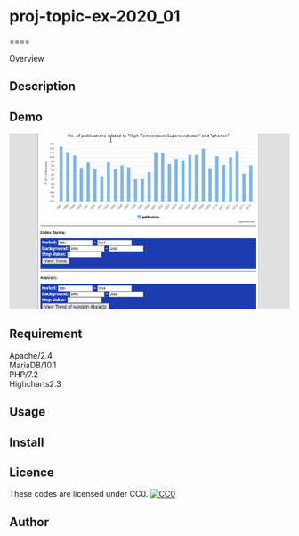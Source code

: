 # proj-topic-ex-2020_01
====

Overview

## Description

## Demo
![Demo](https://github.com/proj-topic-ex/proj-topic-ex-2020_01/blob/master/demo/demo_proj-topic-ex-2020_01.gif)

## Requirement
Apache/2.4  
MariaDB/10.1  
PHP/7.2  
Highcharts2.3  

## Usage

## Install

## Licence
These codes are licensed under CC0.
[![CC0](http://i.creativecommons.org/p/zero/1.0/88x31.png "CC0")](http://creativecommons.org/publicdomain/zero/1.0/deed.en)

## Author

